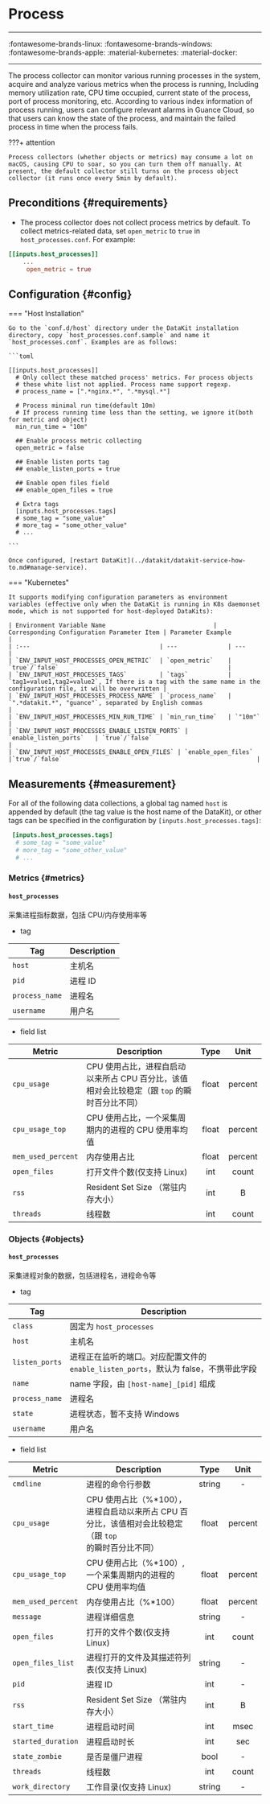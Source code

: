 
# Process
---

:fontawesome-brands-linux: :fontawesome-brands-windows: :fontawesome-brands-apple: :material-kubernetes: :material-docker:

---

The process collector can monitor various running processes in the system, acquire and analyze various metrics when the process is running, Including memory utilization rate, CPU time occupied, current state of the process, port of process monitoring, etc. According to various index information of process running, users can configure relevant alarms in Guance Cloud, so that users can know the state of the process, and maintain the failed process in time when the process fails.

???+ attention

    Process collectors (whether objects or metrics) may consume a lot on macOS, causing CPU to soar, so you can turn them off manually. At present, the default collector still turns on the process object collector (it runs once every 5min by default).

## Preconditions {#requirements}

- The process collector does not collect process metrics by default. To collect metrics-related data, set `open_metric` to `true` in `host_processes.conf`. For example:
                              
```toml
[[inputs.host_processes]]
	...
	 open_metric = true
```

## Configuration {#config}

=== "Host Installation"

    Go to the `conf.d/host` directory under the DataKit installation directory, copy `host_processes.conf.sample` and name it `host_processes.conf`. Examples are as follows:
    
    ```toml
        
    [[inputs.host_processes]]
      # Only collect these matched process' metrics. For process objects
      # these white list not applied. Process name support regexp.
      # process_name = [".*nginx.*", ".*mysql.*"]
    
      # Process minimal run time(default 10m)
      # If process running time less than the setting, we ignore it(both for metric and object)
      min_run_time = "10m"
    
      ## Enable process metric collecting
      open_metric = false
    
      ## Enable listen ports tag
      ## enable_listen_ports = true
    
      ## Enable open files field
      ## enable_open_files = true
    
      # Extra tags
      [inputs.host_processes.tags]
      # some_tag = "some_value"
      # more_tag = "some_other_value"
      # ...
    
    ```
    
    Once configured, [restart DataKit](../datakit/datakit-service-how-to.md#manage-service).

=== "Kubernetes"

    It supports modifying configuration parameters as environment variables (effective only when the DataKit is running in K8s daemonset mode, which is not supported for host-deployed DataKits):
    
    | Environment Variable Name                              | Corresponding Configuration Parameter Item | Parameter Example                                                     |
    | :---                                    | ---              | ---                                                          |
    | `ENV_INPUT_HOST_PROCESSES_OPEN_METRIC`  | `open_metric`    | `true`/`false`                                               |
    | `ENV_INPUT_HOST_PROCESSES_TAGS`         | `tags`           | `tag1=value1,tag2=value2`, If there is a tag with the same name in the configuration file, it will be overwritten |
    | `ENV_INPUT_HOST_PROCESSES_PROCESS_NAME` | `process_name`   | `".*datakit.*", "guance"`, separated by English commas                     |
    | `ENV_INPUT_HOST_PROCESSES_MIN_RUN_TIME` | `min_run_time`   | `"10m"`                                                      |
    | `ENV_INPUT_HOST_PROCESSES_ENABLE_LISTEN_PORTS` | `enable_listen_ports`   | `true`/`false`                                                     |
    | `ENV_INPUT_HOST_PROCESSES_ENABLE_OPEN_FILES` | `enable_open_files`   |`true`/`false`                                                      |

## Measurements {#measurement}

For all of the following data collections, a global tag named `host` is appended by default (the tag value is the host name of the DataKit), or other tags can be specified in the configuration by `[inputs.host_processes.tags]`:

``` toml
 [inputs.host_processes.tags]
  # some_tag = "some_value"
  # more_tag = "some_other_value"
  # ...
```

### Metrics {#metrics}





#### `host_processes`

采集进程指标数据，包括 CPU/内存使用率等

- tag


| Tag | Description |
|  ----  | --------|
|`host`|主机名|
|`pid`|进程 ID|
|`process_name`|进程名|
|`username`|用户名|

- field list


| Metric | Description | Type | Unit |
| ---- |---- | :---:    | :----: |
|`cpu_usage`|CPU 使用占比，进程自启动以来所占 CPU 百分比，该值相对会比较稳定（跟 `top` 的瞬时百分比不同）|float|percent|
|`cpu_usage_top`|CPU 使用占比，一个采集周期内的进程的 CPU 使用率均值|float|percent|
|`mem_used_percent`|内存使用占比|float|percent|
|`open_files`|打开文件个数(仅支持 Linux)|int|count|
|`rss`|Resident Set Size （常驻内存大小）|int|B|
|`threads`|线程数|int|count| 








### Objects {#objects}









#### `host_processes`

采集进程对象的数据，包括进程名，进程命令等

- tag


| Tag | Description |
|  ----  | --------|
|`class`|固定为 `host_processes`|
|`host`|主机名|
|`listen_ports`|进程正在监听的端口。对应配置文件的 `enable_listen_ports`，默认为 false，不携带此字段|
|`name`|name 字段，由 `[host-name]_[pid]` 组成|
|`process_name`|进程名|
|`state`|进程状态，暂不支持 Windows|
|`username`|用户名|

- field list


| Metric | Description | Type | Unit |
| ---- |---- | :---:    | :----: |
|`cmdline`|进程的命令行参数|string|-|
|`cpu_usage`|CPU 使用占比（%*100），进程自启动以来所占 CPU 百分比，该值相对会比较稳定（跟 `top` 的瞬时百分比不同）|float|percent|
|`cpu_usage_top`|CPU 使用占比（%*100）, 一个采集周期内的进程的 CPU 使用率均值|float|percent|
|`mem_used_percent`|内存使用占比（%*100）|float|percent|
|`message`|进程详细信息|string|-|
|`open_files`|打开的文件个数(仅支持 Linux)|int|count|
|`open_files_list`|进程打开的文件及其描述符列表(仅支持 Linux)|string|-|
|`pid`|进程 ID|int|-|
|`rss`|Resident Set Size （常驻内存大小）|int|B|
|`start_time`|进程启动时间|int|msec|
|`started_duration`|进程启动时长|int|sec|
|`state_zombie`|是否是僵尸进程|bool|-|
|`threads`|线程数|int|count|
|`work_directory`|工作目录(仅支持 Linux)|string|-| 


